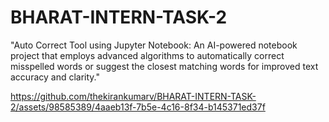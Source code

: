 # BHARAT-INTERN-TASK-2

"Auto Correct Tool using Jupyter Notebook: An AI-powered notebook project that employs advanced algorithms to automatically correct misspelled words or suggest the closest matching words for improved text accuracy and clarity."


https://github.com/thekirankumarv/BHARAT-INTERN-TASK-2/assets/98585389/4aaeb13f-7b5e-4c16-8f34-b145371ed37f
